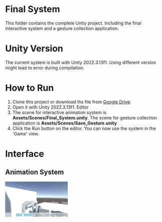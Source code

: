 # Final System
This folder contains the complete Unity project. Including the final interactive system and a gesture collection application. 

# Unity Version
The current system is built with Unity 2022.3.13f1. Using different version might lead to error during compilation.

# How to Run
1. Clone this project or download ths file from [Google Drive]([https://pip.pypa.io/en/stable/](https://drive.google.com/file/d/1mr1S-H8ROfGjEYZbthwrXQ6j2vrY0Civ/view?usp=sharing)https://drive.google.com/file/d/1mr1S-H8ROfGjEYZbthwrXQ6j2vrY0Civ/view?usp=sharing).
2. Open it with Unity 2022.3.13f1. Editor
3. The scene for interactive animation system is **Assets/Scenes/Final_System.unity**. The scene for gesture collection application is **Assets/Scenes/Save_Gesture.unity**
4. Click the Run button on the editor. You can now use the system in the 'Game' view.

# Interface
## Animation System
<img src="https://github.com/kexinzhengn/FinalProject/blob/main/FinalSystem/imgs/system_interface.png" width="200">
